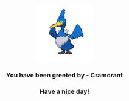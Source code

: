 <p align="center">
            <img src="https://raw.githubusercontent.com/PokeAPI/sprites/master/sprites/pokemon/845.png" width="150" height="150">
          </p>
          <h3 align="center">You have been greeted by - <b>Cramorant</b></h3>
          <h3 align="center">Have a nice day!</h3>
        